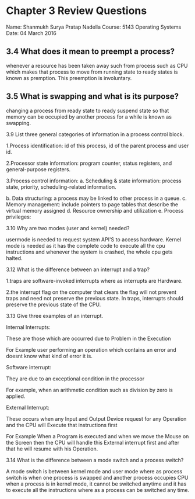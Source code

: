 
# Chapter 3 Review Questions
Name: Shanmukh Surya Pratap Nadella
Course: 5143 Operating Systems
Date: 04 March 2016

## 3.4 What does it mean to preempt a process?

 whenever a resource has been taken away such from process such as CPU which makes that process to move from running state to ready states is known as premption. This preemption is involuntary.
 
## 3.5 What is swapping and what is its purpose?

changing a process from ready state to ready suspend state so that memory can be occupied by another process for a while is known as swapping.

3.9 List three general categories of information in a process control block.

1.Process identification: id of this process, id of the parent process and user id.

2.Processor state information: program counter, status registers, and general-purpose registers. 

3.Process control information: a. Scheduling & state information: process state, priority, scheduling-related information. 

 b. Data structuring: a process may be linked to other process in a queue. 
 c. Memory management: include pointers to page tables that describe the virtual memory assigned 
 d. Resource ownership and utilization 
 e. Process privileges: 
 
 3.10 Why are two modes (user and kernel) needed?

usermode is needed to request system API'S to access hardware. Kernel mode is needed as it has the complete code to execute all the cpu instructions and whenever the system is crashed, the whole cpu gets halted.


3.12 What is the difference between an interrupt and a trap?

 1.traps are software-invoked interrupts where as interrupts are Hardware.
 
 2.the interrupt flag on the computer that clears the flag will not prevent traps and need not preserve the previous state. 
In traps, interrupts should preserve the previous state of the CPU.


3.13 Give three examples of an interrupt.

Internal Interrupts:

These are those which are occurred due to Problem in the Execution

For Example user performing an operation which contains an error and doesnt know what kind of error it is.

Software interrupt:

They are due to  an exceptional condition in the processor

For example, when an arithmetic condition such as division by zero is applied.

External Interrupt:

These occurs when any Input and Output Device request for any Operation and the CPU will Execute that instructions first

For Example When a Program is executed and when we move the Mouse on the Screen then the CPU will handle this External interrupt first and after that he will resume with his Operation.


3.14 What is the difference between a mode switch and a process switch?

A mode switch is between kernel mode and user mode where as process switch is when one process is swapped and another process occupies CPU
when a process is in kernel mode, it cannot be switched anytime and it has to execute all the instructions where as a process can be switched any time.
